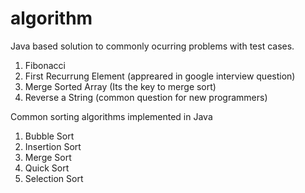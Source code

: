 # algorithm
Java based solution to commonly ocurring problems with test cases.

1. Fibonacci
2. First Recurrung Element (appreared in google interview question)
3. Merge Sorted Array (Its the key to merge sort)
4. Reverse a String (common question for new programmers)

Common sorting algorithms implemented in Java
1. Bubble Sort
2. Insertion Sort
3. Merge Sort
4. Quick Sort
5. Selection Sort
